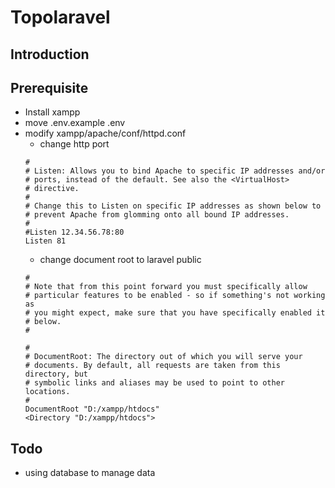 # Topolaravel

## Introduction

## Prerequisite

- Install xampp
- move .env.example .env
- modify xampp/apache/conf/httpd.conf
    - change http port
    ```
    #
    # Listen: Allows you to bind Apache to specific IP addresses and/or
    # ports, instead of the default. See also the <VirtualHost>
    # directive.
    #
    # Change this to Listen on specific IP addresses as shown below to 
    # prevent Apache from glomming onto all bound IP addresses.
    #
    #Listen 12.34.56.78:80
    Listen 81
    ```
    - change document root to laravel public 
    ```
    #
    # Note that from this point forward you must specifically allow
    # particular features to be enabled - so if something's not working as
    # you might expect, make sure that you have specifically enabled it
    # below.
    #

    #
    # DocumentRoot: The directory out of which you will serve your
    # documents. By default, all requests are taken from this directory, but
    # symbolic links and aliases may be used to point to other locations.
    #
    DocumentRoot "D:/xampp/htdocs"
    <Directory "D:/xampp/htdocs">
    ```
    
## Todo

- using database to manage data
